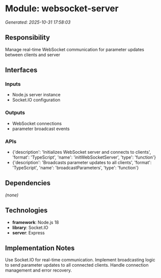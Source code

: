 # Module: websocket-server

*Generated: 2025-10-31 17:58:03*

## Responsibility
Manage real-time WebSocket communication for parameter updates between clients and server

## Interfaces

### Inputs
- Node.js server instance
- Socket.IO configuration

### Outputs
- WebSocket connections
- parameter broadcast events

### APIs
- {'description': 'Initializes WebSocket server and connects to clients', 'format': 'TypeScript', 'name': 'initWebSocketServer', 'type': 'function'}
- {'description': 'Broadcasts parameter updates to all clients', 'format': 'TypeScript', 'name': 'broadcastParameters', 'type': 'function'}

## Dependencies
*(none)*

## Technologies
- **framework**: Node.js 18
- **library**: Socket.IO
- **server**: Express

## Implementation Notes
Use Socket.IO for real-time communication. Implement broadcasting logic to send parameter updates to all connected clients. Handle connection management and error recovery.
